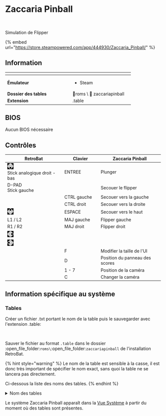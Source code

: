 # Zaccaria Pinball

<div align="left">

<figure><img src="https://github.com/fabricecaruso/es-theme-carbon/blob/master/art/logos/zaccariapinball.png?raw=true" alt=""><figcaption></figcaption></figure>

</div>

Simulation de Flipper

{% embed url="https://store.steampowered.com/app/444930/Zaccaria_Pinball/" %}

## Information

<table data-header-hidden><thead><tr><th width="197"></th><th></th><th data-hidden></th></tr></thead><tbody><tr><td><strong>Émulateur</strong></td><td><ul><li>Steam</li></ul></td><td></td></tr><tr><td><strong>Dossier des tables</strong></td><td><span data-gb-custom-inline data-tag="emoji" data-code="1f4c2">📂</span>roms \ <span data-gb-custom-inline data-tag="emoji" data-code="1f4c2">📂</span> zaccariapinball</td><td></td></tr><tr><td><strong>Extension</strong></td><td>.table</td><td></td></tr></tbody></table>

## BIOS

Aucun BIOS nécessaire

## Contrôles

<table><thead><tr><th width="258">RetroBat</th><th width="148">Clavier</th><th width="301">Zaccaria Pinball</th></tr></thead><tbody><tr><td><img src="../../../.gitbook/assets/image (19).png" alt="A"><br>Stick analogique droit - bas</td><td>ENTREE</td><td>Plunger</td></tr><tr><td>D-PAD<br>Stick gauche</td><td></td><td>Secouer le flipper</td></tr><tr><td></td><td>CTRL gauche</td><td>Secouer vers la gauche</td></tr><tr><td></td><td>CTRL droit</td><td>Secouer vers la droite</td></tr><tr><td><img src="../../../.gitbook/assets/image (34).png" alt="" data-size="original"></td><td>ESPACE</td><td>Secouer vers le haut</td></tr><tr><td>L1 / L2</td><td>MAJ gauche</td><td>Flipper gauche</td></tr><tr><td>R1 / R2</td><td>MAJ droit</td><td>Flipper droit</td></tr><tr><td><img src="../../../.gitbook/assets/image (6).png" alt="B"></td><td></td><td></td></tr><tr><td><img src="../../../.gitbook/assets/image (32).png" alt="" data-size="line"></td><td></td><td></td></tr><tr><td></td><td>F</td><td>Modifier la taille de l'UI</td></tr><tr><td></td><td>D</td><td>Position du panneau des scores</td></tr><tr><td></td><td>1 - 7</td><td>Position de la caméra</td></tr><tr><td></td><td>C</td><td>Changer la caméra</td></tr></tbody></table>

## Information spécifique au système

### Tables

Créer un fichier .txt portant le nom de la table puis le sauvegarder avec l'extension .table:

<div align="left">

<figure><img src="https://i.imgur.com/RwUbyf8.png" alt=""><figcaption></figcaption></figure>

</div>

Sauver le fichier au format `.table` dans le dossier :open\_file\_folder:`roms\`:open\_file\_folder:`zaccariapinball` de l'installation RetroBat.

{% hint style="warning" %}
Le nom de la table est sensible à la casse, il est donc très important de spécifier le nom exact, sans quoi la table ne se lancera pas directement.

Ci-dessous la liste des noms des tables.
{% endhint %}

<details>

<summary>Nom des tables</summary>

Aerobatics\
Aerobatics Retro\
Aliens\
Beast Master\
Blackbelt\
Blackbelt 2018\
Blackbelt Retro\
Caveman\
Cine Star\
Cine Star Deluxe\
Circus\
Circus 2017\
Circus Retro\
Clown\
Clown 2019\
Clown Retro\
Combat\
Combat 2017\
Combat Deluxe\
Combat Retro\
Devil Riders\
Devil Riders 2019\
Devil Riders Retro\
Earth Wind Fire\
Earth Wind Fire 2017\
Earth Wind Fire Retro\
Farfalla\
Farfalla 2017\
Farfalla Deluxe\
Farfalla Retro\
Fire Mountain\
Fire Mountain 2019\
Fire Mountain Retro\
Firefighter\
Future World\
Future World 2018\
Granada\
Hippie\
Hot Wheels\
Hot Wheels 2017\
Hot Wheels Retro\
House of Diamonds\
House of Diamonds 2017\
House of Diamonds Deluxe\
House of Diamonds Retro\
Locomotion\
Locomotion 2018\
Locomotion Retro\
Lucky Fruit\
Magic Castle\
Magic Castle 2017\
Magic Castle Retro\
Mexico '86\
Mexico '86 Retro\
Moon Flight\
Mystic Star\
Mystic Star Retro\
Nautilus\
Nautilus 2018\
Nautilus Retro\
Pinball Champ\
Pinball Champ '82\
Pinball Champ 2018\
Pinball Champ Retro\
Pool Champion\
Pool Champion 2018\
Pool Champion Deluxe\
POSTAL Redux SS\
POSTAL Redux Deluxe\
POSTAL Redux Remake\
POSTAL Redux Retro\
POSTAL 2 SS\
POSTAL 2 Deluxe\
POSTAL 2 Remake\
POSTAL 2 Retro\
Red Show\
Red Show Deluxe\
Robot\
Robot 2018\
Robot Deluxe\
Robot Retro\
Shooting The Rapids\
Shooting The Rapids 2016\
Shooting The Rapids Retro\
Soccer Kings\
Soccer Kings Retro\
Space Shuttle\
Space Shuttle 2016\
Space Shuttle Deluxe\
Space Shuttle Retro\
Speed King\
Spooky\
Spooky 2017\
Spooky Deluxe\
Spooky Retro\
Star God\
Star God 2019\
Star God Retro\
Star's Phoenix\
Star's Phoenix 2018\
Strike\
Strike Deluxe\
Supersonic\
Supersonic Retro\
The Mummy\
Time Machine\
Time Machine 2019\
Time Machine Retro\
Top Hand\
Tropical\
Tropical 2019\
Universe\
Universe Deluxe\
Universe Retro\
Voyager\
Winter Sports\
Winter Sports 2018\
Wizard\
Wood's Queen\
Wood's Queen 2019\
Zankor\
Zankor Deluxe\
Zankor 2017\
Zankor Retro\
Zombie\
Zombie Invasion (starts invasion mode table)

</details>

Le système Zaccaria Pinball apparaît dans la [Vue Système](../../../navigation/system-view-and-game-view.md#vue-systemes) à partir du moment où des tables sont présentes.

